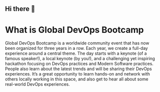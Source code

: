 ## Hi there 👋

# What is Global DevOps Bootcamp

Global DevOps Bootcamp is a worldwide community event that has now been organized for three years in a row. 
Each year, we create a full-day experience around a central theme. The day starts with a keynote (of a famous speaker!), a local keynote (by you!), 
and a challenging yet inspiring hackathon focusing on DevOps practices and Modern Software practices. 
People also learn about the latest trends and will be sharing their DevOps experiences. 
It’s a great opportunity to learn hands-on and network with others locally working in this space, and also get to hear all about some real-world DevOps experiences.

